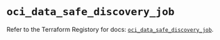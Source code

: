 # `oci_data_safe_discovery_job`

Refer to the Terraform Registory for docs: [`oci_data_safe_discovery_job`](https://registry.terraform.io/providers/oracle/oci/6.18.0/docs/resources/data_safe_discovery_job).
